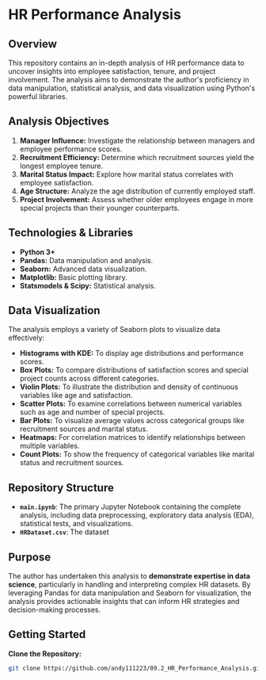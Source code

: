 # HR Performance Analysis

## Overview

This repository contains an in-depth analysis of HR performance data to uncover insights into employee satisfaction, tenure, and project involvement. The analysis aims to demonstrate the author's proficiency in data manipulation, statistical analysis, and data visualization using Python's powerful libraries.

## Analysis Objectives

1. **Manager Influence:** Investigate the relationship between managers and employee performance scores.
2. **Recruitment Efficiency:** Determine which recruitment sources yield the longest employee tenure.
3. **Marital Status Impact:** Explore how marital status correlates with employee satisfaction.
4. **Age Structure:** Analyze the age distribution of currently employed staff.
5. **Project Involvement:** Assess whether older employees engage in more special projects than their younger counterparts.

## Technologies & Libraries

- **Python 3+**
- **Pandas:** Data manipulation and analysis.
- **Seaborn:** Advanced data visualization.
- **Matplotlib:** Basic plotting library.
- **Statsmodels & Scipy:** Statistical analysis.

## Data Visualization

The analysis employs a variety of Seaborn plots to visualize data effectively:

- **Histograms with KDE:** To display age distributions and performance scores.
- **Box Plots:** To compare distributions of satisfaction scores and special project counts across different categories.
- **Violin Plots:** To illustrate the distribution and density of continuous variables like age and satisfaction.
- **Scatter Plots:** To examine correlations between numerical variables such as age and number of special projects.
- **Bar Plots:** To visualize average values across categorical groups like recruitment sources and marital status.
- **Heatmaps:** For correlation matrices to identify relationships between multiple variables.
- **Count Plots:** To show the frequency of categorical variables like marital status and recruitment sources.

## Repository Structure

- **`main.ipynb`**: The primary Jupyter Notebook containing the complete analysis, including data preprocessing, exploratory data analysis (EDA), statistical tests, and visualizations.
- **`HRDataset.csv`**: The dataset

## Purpose

The author has undertaken this analysis to **demonstrate expertise in data science**, particularly in handling and interpreting complex HR datasets. By leveraging Pandas for data manipulation and Seaborn for visualization, the analysis provides actionable insights that can inform HR strategies and decision-making processes.

## Getting Started

**Clone the Repository:**
   ```bash
   git clone https://github.com/andy111223/09.2_HR_Performance_Analysis.git
   ```
